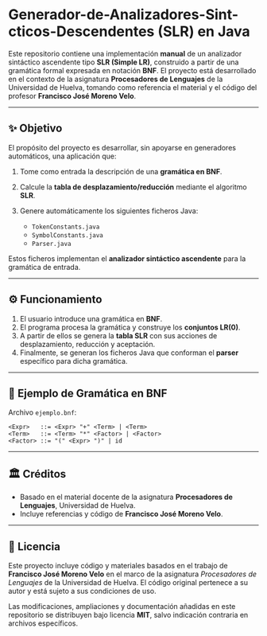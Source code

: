 # Generador-de-Analizadores-Sint-cticos-Descendentes (SLR) en Java

Este repositorio contiene una implementación **manual** de un analizador sintáctico ascendente tipo **SLR (Simple LR)**, construido a partir de una gramática formal expresada en notación **BNF**. El proyecto está desarrollado en el contexto de la asignatura **Procesadores de Lenguajes** de la Universidad de Huelva, tomando como referencia el material y el código del profesor **Francisco José Moreno Velo**.

---

## ✨ Objetivo

El propósito del proyecto es desarrollar, sin apoyarse en generadores automáticos, una aplicación que:

1. Tome como entrada la descripción de una **gramática en BNF**.
2. Calcule la **tabla de desplazamiento/reducción** mediante el algoritmo **SLR**.
3. Genere automáticamente los siguientes ficheros Java:

   * `TokenConstants.java`
   * `SymbolConstants.java`
   * `Parser.java`

Estos ficheros implementan el **analizador sintáctico ascendente** para la gramática de entrada.

---

## ⚙️ Funcionamiento

1. El usuario introduce una gramática en **BNF**.
2. El programa procesa la gramática y construye los **conjuntos LR(0)**.
3. A partir de ellos se genera la **tabla SLR** con sus acciones de desplazamiento, reducción y aceptación.
4. Finalmente, se generan los ficheros Java que conforman el **parser** específico para dicha gramática.

---

## 📖 Ejemplo de Gramática en BNF

Archivo `ejemplo.bnf`:

```
<Expr>   ::= <Expr> "+" <Term> | <Term>
<Term>   ::= <Term> "*" <Factor> | <Factor>
<Factor> ::= "(" <Expr> ")" | id
```

---

## 🏛️ Créditos

* Basado en el material docente de la asignatura **Procesadores de Lenguajes**, Universidad de Huelva.
* Incluye referencias y código de **Francisco José Moreno Velo**.

---

## 📜 Licencia

Este proyecto incluye código y materiales basados en el trabajo de **Francisco José Moreno Velo** en el marco de la asignatura *Procesadores de Lenguajes* de la Universidad de Huelva.
El código original pertenece a su autor y está sujeto a sus condiciones de uso.

Las modificaciones, ampliaciones y documentación añadidas en este repositorio se distribuyen bajo licencia **MIT**, salvo indicación contraria en archivos específicos.
